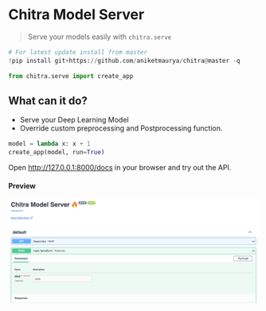 # Chitra Model Server

> Serve your models easily with `chitra.serve`

```python
# For latest update install from master
!pip install git+https://github.com/aniketmaurya/chitra@master -q
```

```python
from chitra.serve import create_app
```

## What can it do?

- Serve your Deep Learning Model
- Override custom preprocessing and Postprocessing function.

```python
model = lambda x: x + 1
create_app(model, run=True)
```

Open http://127.0.0.1:8000/docs in your browser and try out the API.

#### Preview
![png](preview.png)